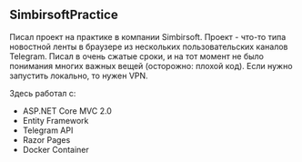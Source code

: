 ## SimbirsoftPractice

Писал проект на практике в компании Simbirsoft. Проект - что-то типа новостной ленты в браузере из нескольких пользовательских каналов Telegram. Писал в очень сжатые сроки, и на тот момент не было понимания многих важных вещей (осторожно: плохой код). Если нужно запустить локально, то нужен VPN.

Здесь работал с:
* ASP.NET Core MVC 2.0
* Entity Framework
* Telegram API
* Razor Pages
* Docker Container
